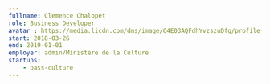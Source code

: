 ```yaml
---
fullname: Clemence Chalopet
role: Business Developer
avatar : https://media.licdn.com/dms/image/C4E03AQFdhYvzszuDfg/profile-displayphoto-shrink_200_200/0?e=1527256800&v=alpha&t=3Q9lKT0y7errtRPujGiM4qMyfSDaMAilIpesCDVhYPg
start: 2018-03-26
end: 2019-01-01
employer: admin/Ministère de la Culture
startups:
    - pass-culture
---
```

